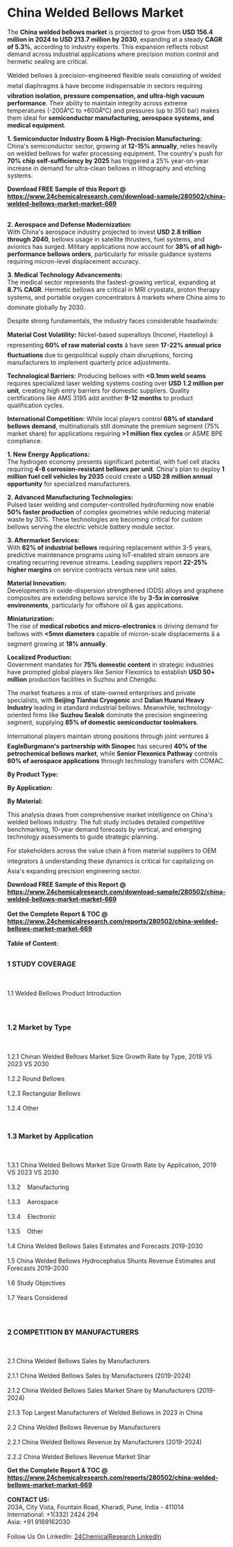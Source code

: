 <h1>China Welded Bellows Market</h1><p>The <strong>China welded bellows market</strong> is projected to grow from <strong>USD 156.4 million in 2024 to USD 213.7 million by 2030</strong>, expanding at a steady <strong>CAGR of 5.3%</strong>, according to industry experts. This expansion reflects robust demand across industrial applications where precision motion control and hermetic sealing are critical.</p><p>Welded bellows â precision-engineered flexible seals consisting of welded metal diaphragms â have become indispensable in sectors requiring <strong>vibration isolation, pressure compensation, and ultra-high vacuum performance</strong>. Their ability to maintain integrity across extreme temperatures (-200Â°C to +600Â°C) and pressures (up to 350 bar) makes them ideal for <strong>semiconductor manufacturing, aerospace systems, and medical equipment</strong>.</p><p><strong>1. Semiconductor Industry Boom &amp; High-Precision Manufacturing:</strong><br>
China's semiconductor sector, growing at <strong>12-15% annually</strong>, relies heavily on welded bellows for wafer processing equipment. The country's push for <strong>70% chip self-sufficiency by 2025</strong> has triggered a 25% year-on-year increase in demand for ultra-clean bellows in lithography and etching systems.</p><div><b>Download FREE Sample of this Report @ 
            <a href="https://www.24chemicalresearch.com/download-sample/280502/china-welded-bellows-market-market-669">
            https://www.24chemicalresearch.com/download-sample/280502/china-welded-bellows-market-market-669</a></b></div><br><p><strong>2. Aerospace and Defense Modernization:</strong><br>
With China's aerospace industry projected to invest <strong>USD 2.8 trillion through 2040</strong>, bellows usage in satellite thrusters, fuel systems, and avionics has surged. Military applications now account for <strong>38% of all high-performance bellows orders</strong>, particularly for missile guidance systems requiring micron-level displacement accuracy.</p><p><strong>3. Medical Technology Advancements:</strong><br>
The medical sector represents the fastest-growing vertical, expanding at <strong>8.7% CAGR</strong>. Hermetic bellows are critical in MRI cryostats, proton therapy systems, and portable oxygen concentrators â markets where China aims to dominate globally by 2030.</p><p>Despite strong fundamentals, the industry faces considerable headwinds:</p><p><strong>Material Cost Volatility:</strong> Nickel-based superalloys (Inconel, Hastelloy) â representing <strong>60% of raw material costs</strong> â have seen <strong>17-22% annual price fluctuations</strong> due to geopolitical supply chain disruptions, forcing manufacturers to implement quarterly price adjustments.</p><p><strong>Technological Barriers:</strong> Producing bellows with <strong>&lt;0.1mm weld seams</strong> requires specialized laser welding systems costing over <strong>USD 1.2 million per unit</strong>, creating high entry barriers for domestic suppliers. Quality certifications like AMS 3195 add another <strong>9-12 months</strong> to product qualification cycles.</p><p><strong>International Competition:</strong> While local players control <strong>68% of standard bellows demand</strong>, multinationals still dominate the premium segment (75% market share) for applications requiring <strong>&gt;1 million flex cycles</strong> or ASME BPE compliance.</p><p><strong>1. New Energy Applications:</strong><br>
The hydrogen economy presents significant potential, with fuel cell stacks requiring <strong>4-8 corrosion-resistant bellows per unit</strong>. China's plan to deploy <strong>1 million fuel cell vehicles by 2035</strong> could create a <strong>USD 28 million annual opportunity</strong> for specialized manufacturers.</p><p><strong>2. Advanced Manufacturing Technologies:</strong><br>
Pulsed laser welding and computer-controlled hydroforming now enable <strong>50% faster production</strong> of complex geometries while reducing material waste by 30%. These technologies are becoming critical for custom bellows serving the electric vehicle battery module sector.</p><p><strong>3. Aftermarket Services:</strong><br>
With <strong>62% of industrial bellows</strong> requiring replacement within 3-5 years, predictive maintenance programs using IoT-enabled strain sensors are creating recurring revenue streams. Leading suppliers report <strong>22-25% higher margins</strong> on service contracts versus new unit sales.</p><p><strong>Material Innovation:</strong><br>
	Developments in oxide-dispersion strengthened (ODS) alloys and graphene composites are extending bellows service life by <strong>3-5x in corrosive environments</strong>, particularly for offshore oil &amp; gas applications.</p><p><strong>Miniaturization:</strong><br>
	The rise of <strong>medical robotics and micro-electronics</strong> is driving demand for bellows with <strong>&lt;5mm diameters</strong> capable of micron-scale displacements â a segment growing at <strong>18% annually</strong>.</p><p><strong>Localized Production:</strong><br>
	Government mandates for <strong>75% domestic content</strong> in strategic industries have prompted global players like Senior Flexonics to establish <strong>USD 50+ million</strong> production facilities in Suzhou and Chengdu.</p><p>The market features a mix of state-owned enterprises and private specialists, with <strong>Beijing Tianhai Cryogenic</strong> and <strong>Dalian Huarui Heavy Industry</strong> leading in standard industrial bellows. Meanwhile, technology-oriented firms like <strong>Suzhou Sealok</strong> dominate the precision engineering segment, supplying <strong>85% of domestic semiconductor toolmakers</strong>.</p><p>International players maintain strong positions through joint ventures â <strong>EagleBurgmann's partnership with Sinopec</strong> has secured <strong>40% of the petrochemical bellows market</strong>, while <strong>Senior Flexonics Pathway</strong> controls <strong>60% of aerospace applications</strong> through technology transfers with COMAC.</p><p><strong>By Product Type:</strong></p><p><strong>By Application:</strong></p><p><strong>By Material:</strong></p><p>This analysis draws from comprehensive market intelligence on China's welded bellows industry. The full study includes detailed competitive benchmarking, 10-year demand forecasts by vertical, and emerging technology assessments to guide strategic planning.</p><p>For stakeholders across the value chain â from material suppliers to OEM integrators â understanding these dynamics is critical for capitalizing on Asia's expanding precision engineering sector.</p><div><b>Download FREE Sample of this Report @ 
            <a href="https://www.24chemicalresearch.com/download-sample/280502/china-welded-bellows-market-market-669">
            https://www.24chemicalresearch.com/download-sample/280502/china-welded-bellows-market-market-669</a></b></div><br><div><b>Get the Complete Report & TOC @ 
            <a href="https://www.24chemicalresearch.com/reports/280502/china-welded-bellows-market-market-669">
            https://www.24chemicalresearch.com/reports/280502/china-welded-bellows-market-market-669</a></b></div><br>
            <b>Table of Content:</b><p><h2><span style="font-size:16px"><strong>1 STUDY COVERAGE</strong></span></h2><br />
<p>1.1 Welded Bellows Product Introduction</p><br />
<h2><span style="font-size:16px"><strong>1.2 Market by Type</strong></span></h2><br />
<p>1.2.1 Chinan Welded Bellows Market Size Growth Rate by Type, 2019 VS 2023 VS 2030<br /><br />
1.2.2 Round Bellows&nbsp;&nbsp; &nbsp;<br /><br />
1.2.3 Rectangular Bellows<br /><br />
1.2.4 Other<br /><br />
<h2><span style="font-size:16px"><strong>1.3 Market by Application</strong></span></h2><br />
<p>1.3.1 China Welded Bellows Market Size Growth Rate by Application, 2019 VS 2023 VS 2030<br /><br />
1.3.2&nbsp;&nbsp; &nbsp;Manufacturing<br /><br />
1.3.3&nbsp;&nbsp; &nbsp;Aerospace<br /><br />
1.3.4&nbsp;&nbsp; &nbsp;Electronic<br /><br />
1.3.5&nbsp;&nbsp; &nbsp;Other<br /><br />
1.4 China Welded Bellows Sales Estimates and Forecasts 2019-2030<br /><br />
1.5 China Welded Bellows Hydrocephalus Shunts Revenue Estimates and Forecasts 2019-2030<br /><br />
1.6 Study Objectives<br /><br />
1.7 Years Considered</p><br />
<h2><span style="font-size:16px"><strong>2 COMPETITION BY MANUFACTURERS</strong></span></h2><br />
<p>2.1 China Welded Bellows Sales by Manufacturers<br /><br />
2.1.1 China Welded Bellows Sales by Manufacturers (2019-2024)<br /><br />
2.1.2 China Welded Bellows Sales Market Share by Manufacturers (2019-2024)<br /><br />
2.1.3 Top Largest Manufacturers of Welded Bellows in 2023 in China<br /><br />
2.2 China Welded Bellows Revenue by Manufacturers<br /><br />
2.2.1 China Welded Bellows Revenue by Manufacturers (2019-2024)<br /><br />
2.2.2 China Welded Bellows Revenue Market Shar</p><div><b>Get the Complete Report & TOC @ 
            <a href="https://www.24chemicalresearch.com/reports/280502/china-welded-bellows-market-market-669">
            https://www.24chemicalresearch.com/reports/280502/china-welded-bellows-market-market-669</a></b></div><br><b>CONTACT US:</b><br>
            203A, City Vista, Fountain Road, Kharadi, Pune, India - 411014<br>
            International: +1(332) 2424 294<br>
            Asia: +91 9169162030 <br><br>
            Follow Us On LinkedIn: <a href="https://www.linkedin.com/company/24chemicalresearch/">24ChemicalResearch LinkedIn</a>